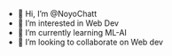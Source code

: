 - 👋 Hi, I’m @NoyoChatt
- 👀 I’m interested in Web Dev
- 🌱 I’m currently learning ML-AI
- 💞️ I’m looking to collaborate on Web dev

<!---
NoyoChatt/NoyoChatt is a ✨ special ✨ repository because its `README.md` (this file) appears on your GitHub profile.
You can click the Preview link to take a look at your changes.
--->
